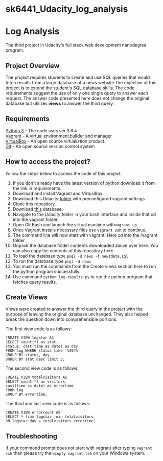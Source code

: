 # sk6441_Udacity_log_analysis

# Log Analysis
The third project in Udacity's full stack web development nanodegree program.
## Project Overview
The project requires students to create and use SQL queries that would fetch results from a large database of a news website.The objective of this project is to extend the student's SQL database skills. The code requirements suggest the use of only one  single query to answer each request. The answer code presented here does not change the original database but utilizes **views** to answer the third query.

## Requirements

[Python 3](https://www.python.org/download/releases/3.0/) - The code uses ver 3.6.4\
[Vagrant](https://www.vagrantup.com/) - A virtual environment builder and manager\
[VirtualBox](https://www.virtualbox.org/) - An open source virtualiztion product.\
[Git](https://git-scm.com/) - An open source version control system


##  How to access the project?

Follow the steps below to access the code of this project:

 1. If you don't already have the latest version of python download it from the link in requirements.
 2. Download and install Vagrant and VirtualBox.
 3. Download this Udacity [folder](https://github.com/saravanapdm/sk6441_Udacity_log_analysis/blob/master/fsnd-virtual-machine.zip) with preconfigured vagrant settings.
 4. Clone this repository.
 5. Download [this](https://github.com/saravanapdm/sk6441_Udacity_log_analysis/blob/master/newsdata.zip) database.
 6. Navigate to the Udacity folder in your bash interface and inside that cd into the vagrant folder.
 7. Open Git Bash and launch the virtual machine with`vagrant up`
 8. Once Vagrant installs necessary files use `vagrant ssh` to continue.
 9. The command line will now start with vagrant. Here cd into the /vagrant folder.
 10. Unpack the  database folder contents downloaded above over here. You can also copy the contents of this repository here.
 11.  To load the database type `psql -d news -f newsdata.sql`
 12. To run the database type `psql -d news`
 13. You must run the commands from the Create views section here to run the python program successfully.
 14. Use command `python log-results.py` to run the python program that fetches query results.

##  Create Views

Views were created to answer the third query in the project with the purpose of leaving the original database unchanged. They also helped break the question down into comprehensible portions.

The first view code is as follows:

    CREATE VIEW logstar AS
    SELECT count(*) as stat, 
    status, cast(time as date) as day
    FROM log WHERE status like '%404%'
    GROUP BY status, day
    ORDER BY stat desc limit 3;

The second view code is as follows:

    CREATE VIEW totalvisitors AS
    SELECT count(*) as visitors,
    cast(time as date) as errortime
    FROM log
    GROUP BY errortime;

The third and last view code is as follows:

    CREATE VIEW errorcount AS
    SELECT * from logstar join totalvisitors
    ON logstar.day = totalvisitors.errortime;

##  Troubleshooting
If your command prompt does not start with vagrant after typing `vagrant ssh` then please try the `winpty vagrant ssh` on your Windows system.
